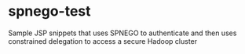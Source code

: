 # spnego-test
Sample JSP snippets that uses SPNEGO to authenticate and then uses constrained delegation to access a secure Hadoop cluster
